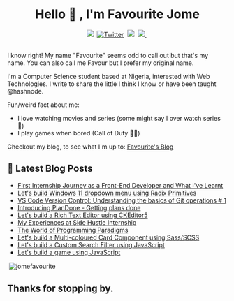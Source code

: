 
<h1 align="center"> Hello 👋 , I'm Favourite Jome</h1>

<div align="center" dir="auto">
<a href="https://jomefavourite.github.io/portfolio" rel="nofollow"><img src="https://camo.githubusercontent.com/8f1a35f83669780d6016d9d9272789e3f4bbd4533c407824856edf53c372354a/68747470733a2f2f696d672e736869656c64732e696f2f62616467652f2d504f5254464f4c494f2d253233666636396234263f7374796c653d666f722d7468652d6261646765263f636f6c6f723d66663639623420616c743d" data-canonical-src="https://img.shields.io/badge/-PORTFOLIO-%23ff69b4&amp;?style=for-the-badge&amp;?color=ff69b4 alt=" style="max-width: 100%;"></a>&nbsp;
<a href="https://twitter.com/favouritejome1" rel="nofollow"><img src="https://camo.githubusercontent.com/5d03c86f6a75f7cbe80d135d9162fbf6dc46a31253cf30a8e9bb8279b4d574d3/68747470733a2f2f696d672e736869656c64732e696f2f62616467652f547769747465722d3144413146323f7374796c653d666f722d7468652d6261646765266c6f676f3d74776974746572266c6f676f436f6c6f723d7768697465" alt="Twitter" data-canonical-src="https://img.shields.io/badge/Twitter-1DA1F2?style=for-the-badge&amp;logo=twitter&amp;logoColor=white" style="max-width: 100%;"></a>&nbsp;
<a href="https://favourite.hashnode.dev" rel="nofollow"><img src="https://camo.githubusercontent.com/ba2a79b090ed22e266e27cebd238329fe5f034612e6544bcb7b1722b0ef58dda/68747470733a2f2f696d672e736869656c64732e696f2f62616467652f486173686e6f64652d3239363246463f7374796c653d666f722d7468652d6261646765266c6f676f3d686173686e6f6465266c6f676f436f6c6f723d776869746520616c743d" data-canonical-src="https://img.shields.io/badge/Hashnode-2962FF?style=for-the-badge&amp;logo=hashnode&amp;logoColor=white alt=" style="max-width: 100%;"></a>&nbsp;
<a href="https://www.linkedin.com/in/favourite-jome-677766184/" rel="nofollow">
<img src="https://img.shields.io/badge/LinkedIn-blue?style=for-the-badge&logo=linkedin&labelColor=blue" style="max-width: 100%;">
</a>&nbsp;
</div>

<br> 

<!-- ![gif](https://jomefavourite.github.io/Images/gif.gif) -->

I know right! My name "Favourite" seems odd to call out but that's my name. You can also call me Favour but I prefer my original name.

I'm a Computer Science student based at Nigeria, interested with Web Technologies.
I write to share the little I think I know or have been taught @hashnode.

<!-- I'm currently:

- Improving my skills by learning Javascript, React, Next.js -->

Fun/weird fact about me:

- I love watching movies and series (some might say I over watch series 😬)
- I play games when bored (Call of Duty 🦸‍♂️)

Checkout my blog, to see what I'm up to: [Favourite's Blog](https://favouritejome.hashnode.dev/)

## 📖 Latest Blog Posts

<!-- HASHNODE_BLOG:START -->
- [First Internship Journey as a Front-End Developer and What I've Learnt](favouritejome.hashnode.dev/first-internship-journey-as-a-front-end-developer-and-what-ive-learnt)
- [Let's build Windows 11 dropdown menu using Radix Primitives](favouritejome.hashnode.dev/lets-build-windows-11-dropdown-menu-using-radix-primitives)
- [VS Code Version Control: Understanding the basics of  Git operations # 1](favouritejome.hashnode.dev/vs-code-version-control-understanding-the-basics-of-git-operations-1)
- [Introducing PlanDone - Getting plans done](favouritejome.hashnode.dev/introducing-plandone-getting-plans-done)
- [Let's build a Rich Text Editor using CKEditor5](favouritejome.hashnode.dev/lets-build-a-rich-text-editor-using-ckeditor5)
- [My Experiences at Side Hustle Internship](favouritejome.hashnode.dev/my-experiences-at-side-hustle-internship)
- [The World of Programming Paradigms](favouritejome.hashnode.dev/the-world-of-programming-paradigms)
- [Let's build a Multi-coloured Card Component using Sass/SCSS](favouritejome.hashnode.dev/lets-build-a-multi-coloured-card-component-using-sass)
- [Let's build a Custom Search Filter using JavaScript](favouritejome.hashnode.dev/lets-build-a-custom-search-filter-using-javascript)
- [Let's build a game using JavaScript](favouritejome.hashnode.dev/lets-build-a-game-using-javascript)
<!-- HASHNODE_BLOG:END -->

<p>&nbsp;<img align="center" src="https://github-readme-stats.vercel.app/api?username=jomefavourite&show_icons=true" alt="jomefavourite" /></p>

## Thanks for stopping by.

<!--
- 👯 I’m looking to collaborate on ...
- 🤔 I’m looking for help with ...
- 💬 Ask me about ...
- 📫 How to reach me: ...
- 😄 Pronouns: ...
- ⚡ Fun fact: ...
-->

